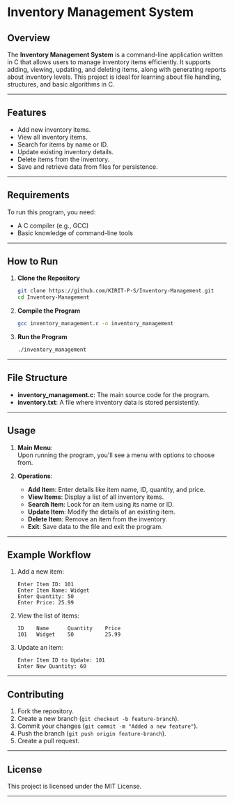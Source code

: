 # Inventory Management System  

## Overview  
The **Inventory Management System** is a command-line application written in C that allows users to manage inventory items efficiently. It supports adding, viewing, updating, and deleting items, along with generating reports about inventory levels. This project is ideal for learning about file handling, structures, and basic algorithms in C.  

---

## Features  
- Add new inventory items.  
- View all inventory items.  
- Search for items by name or ID.  
- Update existing inventory details.  
- Delete items from the inventory.  
- Save and retrieve data from files for persistence.  

---

## Requirements  
To run this program, you need:  
- A C compiler (e.g., GCC)  
- Basic knowledge of command-line tools  

---

## How to Run  

1. **Clone the Repository**  
   ```bash  
   git clone https://github.com/KIRIT-P-S/Inventory-Management.git  
   cd Inventory-Management  
   ```  

2. **Compile the Program**  
   ```bash  
   gcc inventory_management.c -o inventory_management  
   ```  

3. **Run the Program**  
   ```bash  
   ./inventory_management  
   ```  

---

## File Structure  

- **inventory_management.c**: The main source code for the program.  
- **inventory.txt**: A file where inventory data is stored persistently.  

---

## Usage  

1. **Main Menu**:  
   Upon running the program, you'll see a menu with options to choose from.  

2. **Operations**:  
   - **Add Item**: Enter details like item name, ID, quantity, and price.  
   - **View Items**: Display a list of all inventory items.  
   - **Search Item**: Look for an item using its name or ID.  
   - **Update Item**: Modify the details of an existing item.  
   - **Delete Item**: Remove an item from the inventory.  
   - **Exit**: Save data to the file and exit the program.  

---

## Example Workflow  

1. Add a new item:  
   ```  
   Enter Item ID: 101  
   Enter Item Name: Widget  
   Enter Quantity: 50  
   Enter Price: 25.99  
   ```  

2. View the list of items:  
   ```  
   ID    Name      Quantity    Price  
   101   Widget    50          25.99  
   ```  

3. Update an item:  
   ```  
   Enter Item ID to Update: 101  
   Enter New Quantity: 60  
   ```  

---

## Contributing  

1. Fork the repository.  
2. Create a new branch (`git checkout -b feature-branch`).  
3. Commit your changes (`git commit -m "Added a new feature"`).  
4. Push the branch (`git push origin feature-branch`).  
5. Create a pull request.  

---

## License  

This project is licensed under the MIT License.  

---
